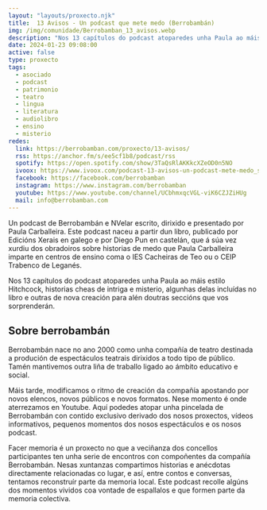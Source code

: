 ```yaml
---
layout: "layouts/proxecto.njk"
title:  13 Avisos - Un podcast que mete medo (Berrobambán)
img: /img/comunidade/Berrobamban_13_avisos.webp
description: "Nos 13 capítulos do podcast atoparedes unha Paula ao máis estilo Hitchcock, historias cheas de intriga e misterio."
date: 2024-01-23 09:08:00
active: false
type: proxecto
tags:
  - asociado
  - podcast
  - patrimonio
  - teatro
  - lingua
  - literatura
  - audiolibro
  - ensino
  - misterio
redes:
  link: https://berrobamban.com/proxecto/13-avisos/
  rss: https://anchor.fm/s/ee5cf1b8/podcast/rss
  spotify: https://open.spotify.com/show/3TaQsRlAKKkcXZeOD0n5NO
  ivoox: https://www.ivoox.com/podcast-13-avisos-un-podcast-mete-medo_sq_f12339422_1.html
  facebook: https://facebook.com/berrobamban
  instagram: https://www.instagram.com/berrobamban
  youtube: https://www.youtube.com/channel/UCbhmxqcVGL-viK6CZJZiHUg
  mail: info@berrobamban.com
---
```

Un podcast de Berrobambán e NVelar escrito, dirixido e presentado por Paula Carballeira. Este podcast naceu a partir dun libro, publicado por Edicións Xerais en galego e por Diego Pun en castelán, que á súa vez xurdiu dos obradoiros sobre historias de medo que Paula Carballeira imparte en centros de ensino coma o IES Cacheiras de Teo ou o CEIP Trabenco de Leganés.

Nos 13 capítulos do podcast atoparedes unha Paula ao máis estilo Hitchcock, historias cheas de intriga e misterio, algunhas delas incluídas no libro e outras de nova creación para alén doutras seccións que vos sorprenderán. 

## Sobre berrobambán

Berrobambán nace no ano 2000 como unha compañía de teatro destinada a produción de espectáculos teatrais dirixidos a todo tipo de público. Tamén mantivemos outra liña de traballo ligado ao ámbito educativo e social. 

Máis tarde, modificamos o ritmo de creación da compañía apostando por novos elencos, novos públicos e novos formatos. Nese momento é onde aterrezamos en Youtube. Aquí podedes atopar unha pincelada de Berrobambán con contido exclusivo derivado dos nosos proxectos, vídeos informativos, pequenos momentos dos nosos espectáculos e os nosos podcast.  

Facer memoria é un proxecto no que a veciñanza dos concellos participantes ten unha serie de encontros con compoñentes da compañía Berrobambán. Nesas xuntanzas compartimos historias e anécdotas directamente relacionadas co lugar, e así, entre contos e conversas, tentamos reconstruír parte da memoria local. Este podcast recolle algúns dos momentos vividos coa vontade de espallalos e que formen parte da memoria colectiva.